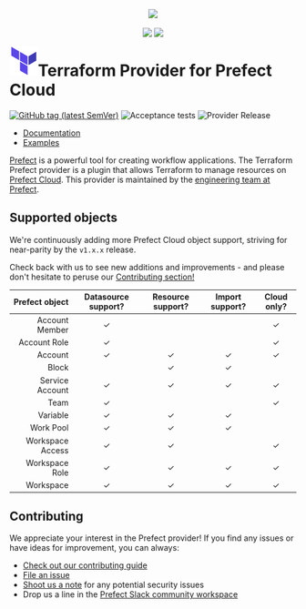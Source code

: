 <p align="center"><img src="https://github.com/PrefectHQ/prefect/assets/3407835/c654cbc6-63e8-4ada-a92a-efd2f8f24b85" width=1000></p>

<p align="center">
    <a href="https://prefect.io/slack" alt="Slack">
        <img src="https://img.shields.io/badge/slack-join_community-red.svg?color=0052FF&labelColor=090422&logo=slack" /></a>
    <a href="https://discourse.prefect.io/" alt="Discourse">
        <img src="https://img.shields.io/badge/discourse-browse_forum-red.svg?color=0052FF&labelColor=090422&logo=discourse" /></a>
</p>

<a href="https://terraform.io">
    <img src=".github/tf.png" alt="Terraform logo" title="Terraform" align="left" height="50" />
</a>

# Terraform Provider for Prefect Cloud
[![GitHub tag (latest SemVer)](https://img.shields.io/github/v/tag/prefecthq/terraform-provider-prefect?label=release)](https://github.com/prefecthq/terraform-provider-prefect/releases) ![Acceptance tests](https://github.com/PrefectHQ/terraform-provider-prefect/actions/workflows/acceptance-tests.yaml/badge.svg) ![Provider Release](https://github.com/PrefectHQ/terraform-provider-prefect/actions/workflows/provider-release.yaml/badge.svg)

- [Documentation](https://registry.terraform.io/providers/PrefectHQ/prefect/latest/docs)
- [Examples](https://github.com/PrefectHQ/terraform-provider-prefect/tree/main/examples)

[Prefect](https://www.prefect.io/) is a powerful tool for creating workflow applications.  The Terraform Prefect provider is a plugin that allows Terraform to manage resources on [Prefect Cloud](https://app.prefect.cloud). This provider is maintained by the [engineering team at Prefect](https://www.prefect.io/blog#engineering).

## Supported objects

We're continuously adding more Prefect Cloud object support, striving for near-parity by the `v1.x.x` release.

Check back with us to see new additions and improvements - and please don't hesitate to peruse our [Contributing section!](#contributing)

|   Prefect object | Datasource support? | Resource support? | Import support? | Cloud only? |
| ---------------: | :-----------------: | :---------------: | :-------------: | :---------: |
|   Account Member |       &check;       |                   |                 |   &check;   |
|     Account Role |       &check;       |                   |                 |   &check;   |
|          Account |       &check;       |      &check;      |     &check;     |   &check;   |
|            Block |                     |      &check;      |     &check;     |             |
|  Service Account |       &check;       |      &check;      |     &check;     |   &check;   |
|             Team |       &check;       |                   |                 |   &check;   |
|         Variable |       &check;       |      &check;      |     &check;     |             |
|        Work Pool |       &check;       |      &check;      |     &check;     |             |
| Workspace Access |       &check;       |      &check;      |                 |   &check;   |
|   Workspace Role |       &check;       |      &check;      |     &check;     |   &check;   |
|        Workspace |       &check;       |      &check;      |     &check;     |   &check;   |

## Contributing

We appreciate your interest in the Prefect provider! If you find any issues or have ideas for improvement, you can always:

- [Check out our contributing guide](/_about/CONTRIBUTING.md)
- [File an issue](https://github.com/PrefectHQ/terraform-provider-prefect/issues/new?assignees=&labels=bug&projects=&template=bug.md)
- [Shoot us a note](mailto:security@prefect.io) for any potential security issues
- Drop us a line in the [Prefect Slack community workspace](https://communityinviter.com/apps/prefect-community/prefect-community)

